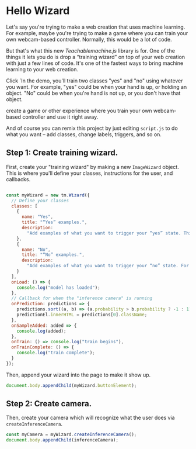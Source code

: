 # Hello Wizard

Let's say you're trying to make a web creation that uses machine learning. For example,
maybe you're trying to make a game where you can train your own webcam-based controller.
Normally, this would be a lot of code.

But that's what this new *Teachablemachine.js* library is for. One of the things it lets
you do is drop a “training wizard” on top of your web creation with just a few lines of code.
It's one of the fastest ways to bring machine learning to your web creation.

Click `In the demo, you'll train two classes "yes" and "no" using whatever you want. For example,
"yes" could be when your hand is up, or holding an object. "No" could be when you're hand is not up,
or you don't have that object.

create a game or other experience where you train your own webcam-based
controller and use it right away.

And of course you can remix this project by just editing
`script.js` to do what you want – add classes, change labels, triggers, and so on.


## Step 1: Create training wizard.
First, create your "training wizard" by making a new `ImageWizard` object. This is where you'll define
your classes, instructions for the user, and callbacks.

```js

const myWizard = new tm.Wizard({
  // Define your classes
  classes: [
    {
      name: "Yes",
      title: "“Yes” examples.",
      description:
        "Add examples of what you want to trigger your “yes” state. This can be anything you want, like holding up your hand or an object."
    },
    {
      name: "No",
      title: "“No” examples.",
      description:
        "Add examples of what you want to trigger your “no” state. For example, without your hand or object."
    }
  ],
  onLoad: () => {
    console.log("model has loaded");
  },
  // Callback for when the "inference camera" is running
  onPrediction: predictions => {
    predictions.sort((a, b) => (a.probability > b.probability ? -1 : 1));
    predictionEl.innerHTML = predictions[0].className;
  },
  onSampleAdded: added => {
    console.log(added);
  },
  onTrain: () => console.log("train begins"),
  onTrainComplete: () => {
    console.log("train complete");
  }
});
```

Then, append your wizard into the page to make it show up.

```js
document.body.appendChild(myWizard.buttonElement);
```


## Step 2: Create camera.
Then, create your camera which will recognize what the user does via `createInferenceCamera`.


```js
const myCamera = myWizard.createInferenceCamera();
document.body.appendChild(inferenceCamera);
```
